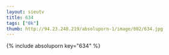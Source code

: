 ```yaml
--- 
layout: sieutv
title: 634
tags: ["0k"]
thumb: http://94.23.248.219/absoluporn-1/image/002/634.jpg
---
```

{% include absoluporn key="634" %} 
